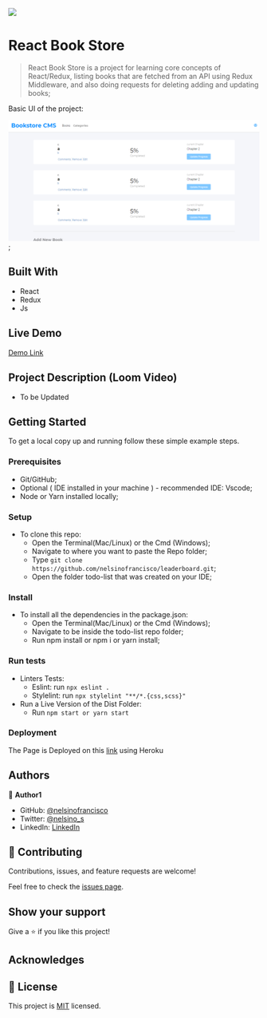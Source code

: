 ![](https://img.shields.io/badge/Microverse-blueviolet)

# React Book Store

> React Book Store is a project for learning core concepts of React/Redux, listing books that are fetched from an API using Redux Middleware, and also doing requests for deleting adding and updating books;

Basic UI of the project:

![screenshot](screenshot1.png);

## Built With

- React
- Redux
- Js

## Live Demo

[Demo Link](https://nelsino-react-redux-bookstore.netlify.app)

## Project Description (Loom Video)

- To be Updated

## Getting Started

To get a local copy up and running follow these simple example steps.

### Prerequisites

- Git/GitHub;
- Optional ( IDE installed in your machine ) - recommended IDE: Vscode;
- Node or Yarn installed locally;

### Setup

- To clone this repo:
  - Open the Terminal(Mac/Linux) or the Cmd (Windows);
  - Navigate to where you want to paste the Repo folder;
  - Type `git clone https://github.com/nelsinofrancisco/leaderboard.git`;
  - Open the folder todo-list that was created on your IDE;

### Install

- To install all the dependencies in the package.json:
  - Open the Terminal(Mac/Linux) or the Cmd (Windows);
  - Navigate to be inside the todo-list repo folder;
  - Run npm install or npm i or yarn install;
  
### Run tests

- Linters Tests:
  - Eslint: run `npx eslint .`
  - Stylelint: run `npx stylelint "**/*.{css,scss}"`
- Run a Live Version of the Dist Folder:
  - Run `npm start or yarn start`

### Deployment

The Page is Deployed on this [link](https://nelsino-react-redux-bookstore.netlify.app) using Heroku

## Authors

👤 **Author1**

- GitHub: [@nelsinofrancisco](https://github.com/nelsinofrancisco)
- Twitter: [@nelsino_s](https://twitter.com/nelsino_s)
- LinkedIn: [LinkedIn](https://www.linkedin.com/in/nelsinofrancisco/)

## 🤝 Contributing

Contributions, issues, and feature requests are welcome!

Feel free to check the [issues page](../../issues/).

## Show your support

Give a ⭐️ if you like this project!

## Acknowledges

## 📝 License

This project is [MIT](./MIT.md) licensed.
